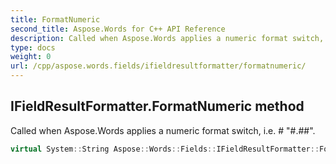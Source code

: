 ```yaml
---
title: FormatNumeric
second_title: Aspose.Words for C++ API Reference
description: Called when Aspose.Words applies a numeric format switch, i.e. \# "#.##". 
type: docs
weight: 0
url: /cpp/aspose.words.fields/ifieldresultformatter/formatnumeric/
---
```

## IFieldResultFormatter.FormatNumeric method


Called when Aspose.Words applies a numeric format switch, i.e. \# "#.##".

```cpp
virtual System::String Aspose::Words::Fields::IFieldResultFormatter::FormatNumeric(double value, System::String format)=0
```

